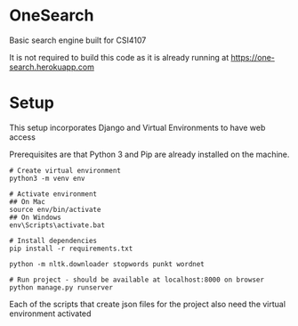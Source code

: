 # OneSearch
Basic search engine built for CSI4107

It is not required to build this code as it is already running at https://one-search.herokuapp.com

# Setup
This setup incorporates Django and Virtual Environments to have web access

Prerequisites are that Python 3 and Pip are already installed on the machine.

 ```shell
# Create virtual environment
python3 -m venv env

# Activate environment
## On Mac
source env/bin/activate
## On Windows
env\Scripts\activate.bat

# Install dependencies
pip install -r requirements.txt

python -m nltk.downloader stopwords punkt wordnet

# Run project - should be available at localhost:8000 on browser
python manage.py runserver
```

Each of the scripts that create json files for the project also need the virtual environment activated
